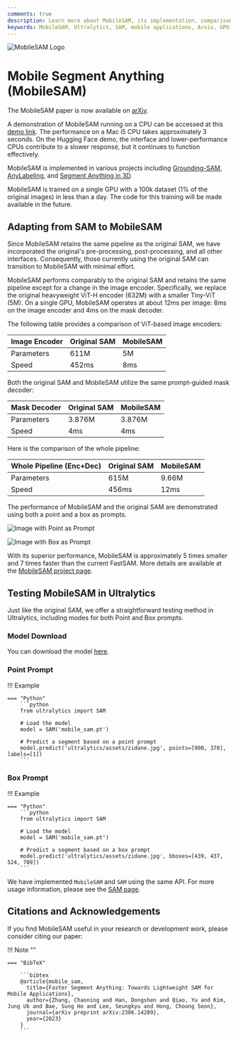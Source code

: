 ```yaml
---
comments: true
description: Learn more about MobileSAM, its implementation, comparison with the original SAM, and how to download and test it in the Ultralytics framework. Improve your mobile applications today.
keywords: MobileSAM, Ultralytics, SAM, mobile applications, Arxiv, GPU, API, image encoder, mask decoder, model download, testing method
---
```


![MobileSAM Logo](https://github.com/ChaoningZhang/MobileSAM/blob/master/assets/logo2.png?raw=true)

# Mobile Segment Anything (MobileSAM)

The MobileSAM paper is now available on [arXiv](https://arxiv.org/pdf/2306.14289.pdf).

A demonstration of MobileSAM running on a CPU can be accessed at this [demo link](https://huggingface.co/spaces/dhkim2810/MobileSAM). The performance on a Mac i5 CPU takes approximately 3 seconds. On the Hugging Face demo, the interface and lower-performance CPUs contribute to a slower response, but it continues to function effectively.

MobileSAM is implemented in various projects including [Grounding-SAM](https://github.com/IDEA-Research/Grounded-Segment-Anything), [AnyLabeling](https://github.com/vietanhdev/anylabeling), and [Segment Anything in 3D](https://github.com/Jumpat/SegmentAnythingin3D).

MobileSAM is trained on a single GPU with a 100k dataset (1% of the original images) in less than a day. The code for this training will be made available in the future.

## Adapting from SAM to MobileSAM

Since MobileSAM retains the same pipeline as the original SAM, we have incorporated the original's pre-processing, post-processing, and all other interfaces. Consequently, those currently using the original SAM can transition to MobileSAM with minimal effort.

MobileSAM performs comparably to the original SAM and retains the same pipeline except for a change in the image encoder. Specifically, we replace the original heavyweight ViT-H encoder (632M) with a smaller Tiny-ViT (5M). On a single GPU, MobileSAM operates at about 12ms per image: 8ms on the image encoder and 4ms on the mask decoder.

The following table provides a comparison of ViT-based image encoders:

| Image Encoder | Original SAM | MobileSAM |
|---------------|--------------|-----------|
| Parameters    | 611M         | 5M        |
| Speed         | 452ms        | 8ms       |

Both the original SAM and MobileSAM utilize the same prompt-guided mask decoder:

| Mask Decoder | Original SAM | MobileSAM |
|--------------|--------------|-----------|
| Parameters   | 3.876M       | 3.876M    |
| Speed        | 4ms          | 4ms       |

Here is the comparison of the whole pipeline:

| Whole Pipeline (Enc+Dec) | Original SAM | MobileSAM |
|--------------------------|--------------|-----------|
| Parameters               | 615M         | 9.66M     |
| Speed                    | 456ms        | 12ms      |

The performance of MobileSAM and the original SAM are demonstrated using both a point and a box as prompts.

![Image with Point as Prompt](https://raw.githubusercontent.com/ChaoningZhang/MobileSAM/master/assets/mask_box.jpg?raw=true)

![Image with Box as Prompt](https://raw.githubusercontent.com/ChaoningZhang/MobileSAM/master/assets/mask_box.jpg?raw=true)

With its superior performance, MobileSAM is approximately 5 times smaller and 7 times faster than the current FastSAM. More details are available at the [MobileSAM project page](https://github.com/ChaoningZhang/MobileSAM).

## Testing MobileSAM in Ultralytics

Just like the original SAM, we offer a straightforward testing method in Ultralytics, including modes for both Point and Box prompts.

### Model Download

You can download the model [here](https://github.com/ChaoningZhang/MobileSAM/blob/master/weights/mobile_sam.pt).

### Point Prompt

!!! Example

    === "Python"
        ```python
        from ultralytics import SAM

        # Load the model
        model = SAM('mobile_sam.pt')

        # Predict a segment based on a point prompt
        model.predict('ultralytics/assets/zidane.jpg', points=[900, 370], labels=[1])
        ```

### Box Prompt

!!! Example

    === "Python"
        ```python
        from ultralytics import SAM

        # Load the model
        model = SAM('mobile_sam.pt')

        # Predict a segment based on a box prompt
        model.predict('ultralytics/assets/zidane.jpg', bboxes=[439, 437, 524, 709])
        ```

We have implemented `MobileSAM` and `SAM` using the same API. For more usage information, please see the [SAM page](sam.md).

## Citations and Acknowledgements

If you find MobileSAM useful in your research or development work, please consider citing our paper:

!!! Note ""

    === "BibTeX"

        ```bibtex
        @article{mobile_sam,
          title={Faster Segment Anything: Towards Lightweight SAM for Mobile Applications},
          author={Zhang, Chaoning and Han, Dongshen and Qiao, Yu and Kim, Jung Uk and Bae, Sung Ho and Lee, Seungkyu and Hong, Choong Seon},
          journal={arXiv preprint arXiv:2306.14289},
          year={2023}
        }
        ```
